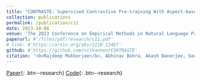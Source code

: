 ```yaml
---
title: "CONTRASTE: Supervised Contrastive Pre-training With Aspect-based Prompts For Aspect Sentiment Triplet Extraction"
collection: publications
permalink: /publication/c11
date: 2023-10-08
venue: 'The 2023 Conference on Empirical Methods in Natural Language Processing, <b>EMNLP 2023</b>'
paperurl: #'/files/pdf/research/c11.pdf'
# link: #'https://arxiv.org/abs/2210.12467'
github: #'https://github.com/nitkannen/CONTRASTE'
citation: '<b>Rajdeep Mukherjee</b>, Abhinav Bohra, Akash Banerjee, Soumya Sharma, Manjunath Hegde, Afreen Shaikh, Shivani Shrivastava, Koustuv Dasgupta, Niloy Ganguly, Saptarshi Ghosh and Pawan Goyal'
---
```


[Paper](/files/pdf/research/c11.pdf){: .btn--research} [Code](https://github.com/nitkannen/CONTRASTE){: .btn--research} 

<!-- [Poster](/files/pdf/research/ECTSum_EMNLP2022_Poster.pdf){: .btn--research} [Slides](https://docs.google.com/presentation/d/e/2PACX-1vTGUke-pXTT9MtbVOJCuO_A7Lnaeex7LBkLAY6uxPVEGZ5l6mqvHkENADlPd9lMHXCkZCQMQSgZJFpN/pub?start=true&loop=false&delayms=3000){: .btn--research} [Video](https://drive.google.com/file/d/1DW2i2ApgiE6V7ViiayX5zdJSRXdAEbsy/view?usp=sharing){: .btn--research} [Citation](https://aclanthology.org/2022.emnlp-main.748/){: .btn--research} -->
